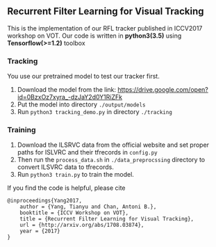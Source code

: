 ## Recurrent Filter Learning for Visual Tracking
This is the implementation of our RFL tracker published in ICCV2017 workshop on VOT. 
Our code is written in **python3(3.5)** using **Tensorflow(>=1.2)** toolbox

### Tracking
You use our pretrained model to test our tracker first. 
1. Download the model from the link: https://drive.google.com/open?id=0BzxOz7xyra_-dzJaY2d0Y1RiZFk
2. Put the model into directory `./output/models`
3. Run `python3 tracking_demo.py` in directory `./tracking`

### Training
1. Download the ILSRVC data from the official website and set proper paths for ISLVRC and their tfrecords in `config.py`
2. Then run the `process_data.sh` in `./data_preprocssing` directory to convert ILSVRC data to tfrecords.
3. Run `python3 train.py` to train the model.

If you find the code is helpful, please cite
```
@inproceedings{Yang2017,
    author = {Yang, Tianyu and Chan, Antoni B.},
    booktitle = {ICCV Workshop on VOT},
    title = {Recurrent Filter Learning for Visual Tracking},
    url = {http://arxiv.org/abs/1708.03874},
    year = {2017}
}
```
